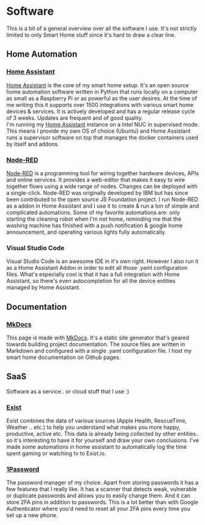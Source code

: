 # Software

This is a bit of a general overview over all the software I use. It's not strictly limited to only Smart Home stuff since
it's hard to draw a clear line.

## Home Automation

### [Home Assistant](/software/home-assistant/)
[Home Assistant](/software/home-assistant/) is the core of my smart home setup. It's an open source home automation software written in Python that runs locally on a computer as small as a Raspberry Pi or as powerful as the user desires. At the time of me writing this it supports over 1500 integrations with various smart home devices & services. It is actively developed and has a regular release cycle of 3 weeks. Updates are frequent and of good quality.  
I'm running my [Home Assistant](/software/home-assistant/) instance on a Intel NUC in supervised mode. This means I provide my own OS of choice (Ubuntu) and Home Assistant runs a supervisor software on top that manages the docker containers used by itself and addons.

### [Node-RED](/software/node-red/)
[Node-RED](/software/node-red/) is a programming tool for wiring together hardware devices, APIs and online services. It provides a web-editor that makes it easy to wire together flows using a wide range of nodes. Changes can be deployed with a single-click. Node-RED was originally developed by IBM but has since been contributed to the open source JS Foundation project.
I run Node-RED as a addon in Home Assistant and I use it to create & run a ton of simple and complicated automations. Some of my favorite automations are: only starting the cleaning robot when I'm not home, reminding me that the washing machine has finished with a push notification & google home announcement, and operating various lights fully automatically.

### Visual Studio Code
Visual Studio Code is an awesome IDE in it's own right. However I also run it as a Home Assistant Addon in order to edit all those .yaml configuration files. What's especially cool is that it has a full integration with Home Assistant, so there's even autocompletion for all the device entities managed by Home Assistant.

## Documentation

### [MkDocs](https://www.mkdocs.org/)
This page is made with [MkDocs](https://www.mkdocs.org/). It's a static site generator that's geared towards building project documentation. The source files are written in Markdown and configured with a single .yaml configuration file. I host my smart home documentation on Github pages.

## SaaS
Software as a service.. or cloud stuff that I use :)

### [Exist](https://exist.io/?referred_by=aerobless)
Exist combines the data of various sources (Apple Health, RescueTime, Weather .. etc.) to help you understand what makes you more happy, productive, active etc. This data is already being collected by other entities.. so it's interesting to have it for yourself and draw your own conclusions. I've made some automations in home assistant to automatically log the time spent gaming or watching tv to Exist.io.

### [1Password](https://1password.com/)
The password manager of my choice. Apart from storing passwords it has a few features that I really like. It has a scanner that detects weak, vulnerable or duplicate passwords and allows you to easily change them. And it can store 2FA pins in addition to passwords. This is a lot better than with Google Authenticator where you'd need to reset all your 2FA pins every time you set up a new phone.
